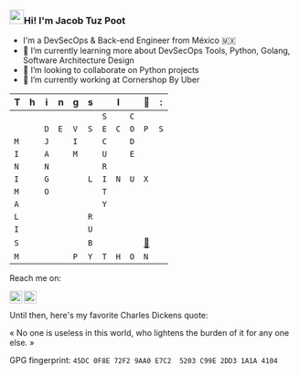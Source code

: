 ### <img src="https://media.giphy.com/media/hvRJCLFzcasrR4ia7z/giphy.gif" width="25px">Hi! I'm Jacob Tuz Poot

- I'm a DevSecOps & Back-end Engineer from México 🇲🇽
- 🌱 I’m currently learning more about DevSecOps Tools, Python, Golang, Software Architecture Design
- 👯 I’m looking to collaborate on Python projects
- 🔭 I’m currently working at Cornershop By Uber
<!--
- 🔭 I’m currently working on ...
- 🌱 I’m currently learning ...
- 👯 I’m looking to collaborate on ...
- 🤔 I’m looking for help with ...
- 💬 Ask me about ...
- 📫 How to reach me: ...
- 😄 Pronouns: ...
- ⚡ Fun fact: ...
-->

| T   | h   | i   | n   | g   | s   |     | I   |     | 💚                                            | :   |
| -   | -   | -   | -   | -   | -   | -   | -   | -   | -                                             | -   |
|     |     |     |     |     |     | `S` |     | `C` |                                               |     |
|     |     | `D` | `E` | `V` | `S` | `E` | `C` | `O` | `P`                                           | `S` |
| `M` |     | `J` |     | `I` |     | `C` |     | `D` |                                               |     |
| `I` |     | `A` |     | `M` |     | `U` |     | `E` |                                               |     |
| `N` |     | `N` |     |     |     | `R` |     |     |                                               |     |
| `I` |     | `G` |     |     | `L` | `I` | `N` | `U` | `X`                                           |     |
| `M` |     | `O` |     |     |     | `T` |     |     |                                               |     |
| `A` |     |     |     |     |     | `Y` |     |     |                                               |     |
| `L` |     |     |     |     | `R` |     |     |     |                                               |     |
| `I` |     |     |     |     | `U` |     |     |     |                                               |     |
| `S` |     |     |     |     | `B` |     |     |     | [📸](https://www.instagram.com/jacobtuz/)     |     |
| `M` |     |     |     | `P` | `Y` | `T` | `H` | `O` | `N`                                           |     |


Reach me on:

<a href="https://twitter.com/jtuz">
  <img align="left" alt="Jacob Tuz Poot | Twitter" width="22px" src="https://raw.githubusercontent.com/peterthehan/peterthehan/master/assets/twitter.svg" />
</a>
<a href="https://www.linkedin.com/in/jacobtuz/">
  <img align="left" alt="Jacob Tuz Poot | Linkedin" width="22px" src="https://raw.githubusercontent.com/peterthehan/peterthehan/master/assets/linkedin.svg" />
</a>
<br/>
<br/>
Until then, here's my favorite Charles Dickens quote:

« No one is useless in this world, who lightens the burden of it for any one else. »


GPG fingerprint: `45DC 0F8E 72F2 9AA0 E7C2  5203 C99E 2DD3 1A1A 4104` 

